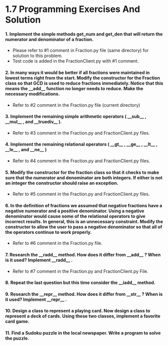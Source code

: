 1.7 Programming Exercises And Solution
=================================================================================

#### 1. Implement the simple methods get_num and get_den that will return the numerator and denominator of a fraction.
- Please refer to #1 comment in Fraction.py file (same directory) for solution to this problem. 
- Test code is added in the FractionClient.py with #1 comment.

#### 2. In many ways it would be better if all fractions were maintained in lowest terms right from the start. Modify the constructor for the Fraction class so that GCD is used to reduce fractions immediately. Notice that this means the \_\_add\_\_ function no longer needs to reduce. Make the necessary modifications.
- Refer to #2 comment in the Fraction.py file (current directory)

#### 3. Implement the remaining simple arithmetic operators ( \_\_sub\_\_ , \_\_mul\_\_ , and \_\_truediv\_\_ ).
- Refer to #3 comment in the Fraction.py and FractionClient.py files.

#### 4. Implement the remaining relational operators ( \_\_gt\_\_ , \_\_ge\_\_ , \_\_lt\_\_ , \_\_le\_\_ , and \_\_ne\_\_ )
- Refer to #4 comment in the Fraction.py and FractionClient.py files.


#### 5. Modify the constructor for the fraction class so that it checks to make sure that the numerator and denominator are both integers. If either is not an integer the constructor should raise an exception.
- Refer to #5 comment in the Fraction.py and FractionClient.py files.


#### 6. In the definition of fractions we assumed that negative fractions have a negative numerator and a positive denominator. Using a negative denominator would cause some of the relational operators to give incorrect results. In general, this is an unnecessary constraint. Modify the constructor to allow the user to pass a negative denominator so that all of the operators continue to work properly.
- Refer to #6 comment in the Fraction.py file.


#### 7. Research the \_\_radd\_\_ method. How does it differ from \_\_add\_\_ ? When is it used? Implement \_\_radd\_\_ .
- Refer to #7 comment in the Fraction.py and FractionClient.py File.


#### 8. Repeat the last question but this time consider the \_\_iadd\_\_ method.

#### 9. Research the \_\_repr\_\_ method. How does it differ from \_\_str\_\_ ? When is it used? Implement \_\_repr\_\_ .

#### 10. Design a class to represent a playing card. Now design a class to represent a deck of cards. Using these two classes, implement a favorite card game.

#### 11. Find a Sudoku puzzle in the local newspaper. Write a program to solve the puzzle.

